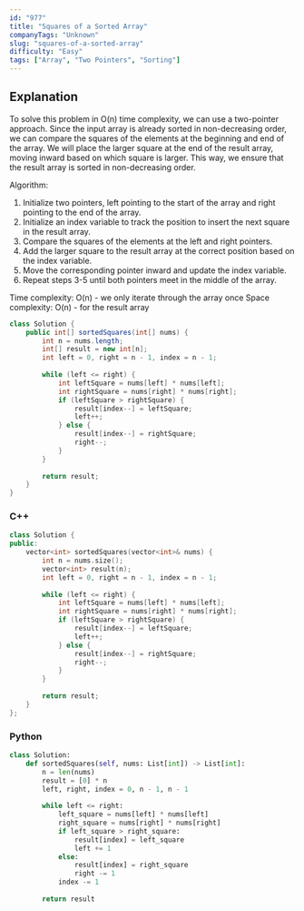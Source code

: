 ```yaml
---
id: "977"
title: "Squares of a Sorted Array"
companyTags: "Unknown"
slug: "squares-of-a-sorted-array"
difficulty: "Easy"
tags: ["Array", "Two Pointers", "Sorting"]
---
```


## Explanation

To solve this problem in O(n) time complexity, we can use a two-pointer approach. Since the input array is already sorted in non-decreasing order, we can compare the squares of the elements at the beginning and end of the array. We will place the larger square at the end of the result array, moving inward based on which square is larger. This way, we ensure that the result array is sorted in non-decreasing order.

Algorithm:
1. Initialize two pointers, left pointing to the start of the array and right pointing to the end of the array.
2. Initialize an index variable to track the position to insert the next square in the result array.
3. Compare the squares of the elements at the left and right pointers.
4. Add the larger square to the result array at the correct position based on the index variable.
5. Move the corresponding pointer inward and update the index variable.
6. Repeat steps 3-5 until both pointers meet in the middle of the array.

Time complexity: O(n) - we only iterate through the array once
Space complexity: O(n) - for the result array
```java
class Solution {
    public int[] sortedSquares(int[] nums) {
        int n = nums.length;
        int[] result = new int[n];
        int left = 0, right = n - 1, index = n - 1;
        
        while (left <= right) {
            int leftSquare = nums[left] * nums[left];
            int rightSquare = nums[right] * nums[right];
            if (leftSquare > rightSquare) {
                result[index--] = leftSquare;
                left++;
            } else {
                result[index--] = rightSquare;
                right--;
            }
        }
        
        return result;
    }
}
```

### C++
```cpp
class Solution {
public:
    vector<int> sortedSquares(vector<int>& nums) {
        int n = nums.size();
        vector<int> result(n);
        int left = 0, right = n - 1, index = n - 1;
        
        while (left <= right) {
            int leftSquare = nums[left] * nums[left];
            int rightSquare = nums[right] * nums[right];
            if (leftSquare > rightSquare) {
                result[index--] = leftSquare;
                left++;
            } else {
                result[index--] = rightSquare;
                right--;
            }
        }
        
        return result;
    }
};
```

### Python
```python
class Solution:
    def sortedSquares(self, nums: List[int]) -> List[int]:
        n = len(nums)
        result = [0] * n
        left, right, index = 0, n - 1, n - 1
        
        while left <= right:
            left_square = nums[left] * nums[left]
            right_square = nums[right] * nums[right]
            if left_square > right_square:
                result[index] = left_square
                left += 1
            else:
                result[index] = right_square
                right -= 1
            index -= 1
        
        return result
```